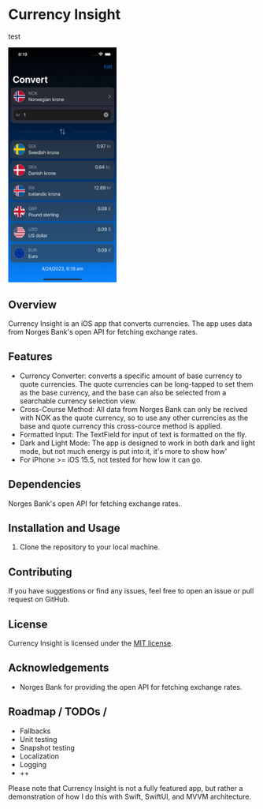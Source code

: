 # Currency Insight

test

<img src="ReadMe/Images/screenshot1.png" alt="Currency Insight Screenshot" width="220">

## Overview
Currency Insight is an iOS app that converts currencies. The app uses data from Norges Bank's open API for fetching exchange rates.

## Features
- Currency Converter: converts a specific amount of base currency to quote currencies. The quote currencies can be long-tapped to set them as the base currency, and the base can also be selected from a searchable currency selection view.
- Cross-Course Method: All data from Norges Bank can only be recived with NOK as the quote currency, so to use any other currencies as the base and quote currency this cross-cource method is applied.
- Formatted Input: The TextField for input of text is formatted on the fly.
- Dark and Light Mode: The app is designed to work in both dark and light mode, but not much energy is put into it, it's more to show how'
- For iPhone >= iOS 15.5, not tested for how low it can go.

## Dependencies
Norges Bank's open API for fetching exchange rates.

## Installation and Usage
1. Clone the repository to your local machine.

## Contributing
If you have suggestions or find any issues, feel free to open an issue or pull request on GitHub.

## License
Currency Insight is licensed under the [MIT license](https://opensource.org/licenses/MIT).

## Acknowledgements
- Norges Bank for providing the open API for fetching exchange rates.

## Roadmap / TODOs / 
- Fallbacks
- Unit testing
- Snapshot testing
- Localization
- Logging
- ++

Please note that Currency Insight is not a fully featured app, but rather a demonstration of how I do this with Swift, SwiftUI, and MVVM architecture.

